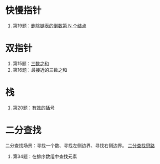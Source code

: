 # 快慢指针
1. 第19题：[删除链表的倒数第 N 个结点](https://leetcode-cn.com/problems/remove-nth-node-from-end-of-list/)

# 双指针
1. 第15题：[三数之和](https://leetcode-cn.com/problems/remove-nth-node-from-end-of-list/)
2. 第16题：最接近的三数之和

# 栈
1. 第20题：[有效的括号](https://leetcode-cn.com/problems/valid-parentheses/)

# 二分查找
二分查找场景：寻找一个数、寻找左侧边界、寻找右侧边界。
[二分查找思路](https://labuladong.github.io/algo/2/18/26/)
1. 第34题：在排序数组中查找元素